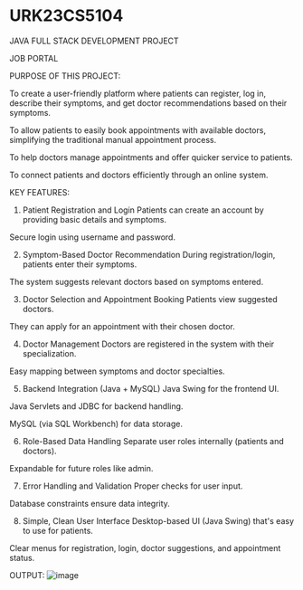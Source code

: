 # URK23CS5104
JAVA FULL STACK DEVELOPMENT PROJECT

JOB PORTAL

PURPOSE OF THIS PROJECT:

To create a user-friendly platform where patients can register, log in, describe their symptoms, and get doctor recommendations based on their symptoms.

To allow patients to easily book appointments with available doctors, simplifying the traditional manual appointment process.

To help doctors manage appointments and offer quicker service to patients.

To connect patients and doctors efficiently through an online system.

KEY FEATURES:

1. Patient Registration and Login
Patients can create an account by providing basic details and symptoms.

Secure login using username and password.

2. Symptom-Based Doctor Recommendation
During registration/login, patients enter their symptoms.

The system suggests relevant doctors based on symptoms entered.

3. Doctor Selection and Appointment Booking
Patients view suggested doctors.

They can apply for an appointment with their chosen doctor.

4. Doctor Management
Doctors are registered in the system with their specialization.

Easy mapping between symptoms and doctor specialties.

5. Backend Integration (Java + MySQL)
Java Swing for the frontend UI.

Java Servlets and JDBC for backend handling.

MySQL (via SQL Workbench) for data storage.

6. Role-Based Data Handling
Separate user roles internally (patients and doctors).

Expandable for future roles like admin.

7. Error Handling and Validation
Proper checks for user input.

Database constraints ensure data integrity.

8. Simple, Clean User Interface
Desktop-based UI (Java Swing) that's easy to use for patients.

Clear menus for registration, login, doctor suggestions, and appointment status.

OUTPUT:
![image](https://github.com/user-attachments/assets/bf22550e-5b00-45d0-b943-461e2216f779)

